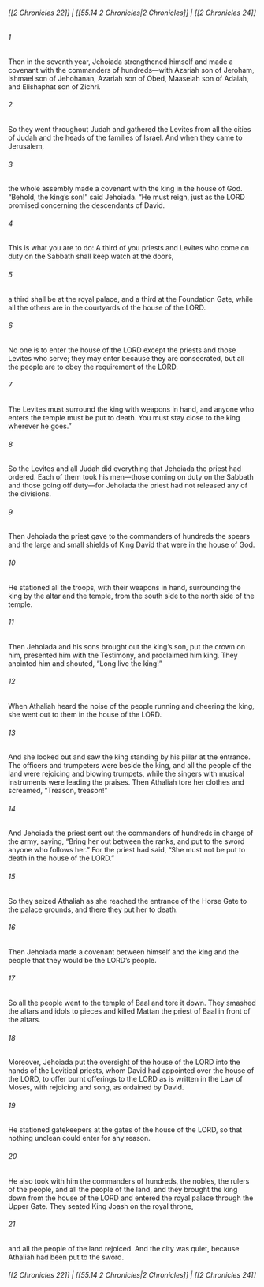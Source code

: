 
###### [[2 Chronicles 22]] | [[55.14 2 Chronicles|2 Chronicles]] | [[2 Chronicles 24]]

###### 1
Then in the seventh year, Jehoiada strengthened himself and made a covenant with the commanders of hundreds—with Azariah son of Jeroham, Ishmael son of Jehohanan, Azariah son of Obed, Maaseiah son of Adaiah, and Elishaphat son of Zichri.
###### 2
So they went throughout Judah and gathered the Levites from all the cities of Judah and the heads of the families of Israel. And when they came to Jerusalem,
###### 3
the whole assembly made a covenant with the king in the house of God. “Behold, the king’s son!” said Jehoiada. “He must reign, just as the LORD promised concerning the descendants of David.
###### 4
This is what you are to do: A third of you priests and Levites who come on duty on the Sabbath shall keep watch at the doors,
###### 5
a third shall be at the royal palace, and a third at the Foundation Gate, while all the others are in the courtyards of the house of the LORD.
###### 6
No one is to enter the house of the LORD except the priests and those Levites who serve; they may enter because they are consecrated, but all the people are to obey the requirement of the LORD.
###### 7
The Levites must surround the king with weapons in hand, and anyone who enters the temple must be put to death. You must stay close to the king wherever he goes.”
###### 8
So the Levites and all Judah did everything that Jehoiada the priest had ordered. Each of them took his men—those coming on duty on the Sabbath and those going off duty—for Jehoiada the priest had not released any of the divisions.
###### 9
Then Jehoiada the priest gave to the commanders of hundreds the spears and the large and small shields of King David that were in the house of God.
###### 10
He stationed all the troops, with their weapons in hand, surrounding the king by the altar and the temple, from the south side to the north side of the temple.
###### 11
Then Jehoiada and his sons brought out the king’s son, put the crown on him, presented him with the Testimony, and proclaimed him king. They anointed him and shouted, “Long live the king!”
###### 12
When Athaliah heard the noise of the people running and cheering the king, she went out to them in the house of the LORD.
###### 13
And she looked out and saw the king standing by his pillar at the entrance. The officers and trumpeters were beside the king, and all the people of the land were rejoicing and blowing trumpets, while the singers with musical instruments were leading the praises. Then Athaliah tore her clothes and screamed, “Treason, treason!”
###### 14
And Jehoiada the priest sent out the commanders of hundreds in charge of the army, saying, “Bring her out between the ranks, and put to the sword anyone who follows her.” For the priest had said, “She must not be put to death in the house of the LORD.”
###### 15
So they seized Athaliah as she reached the entrance of the Horse Gate to the palace grounds, and there they put her to death.
###### 16
Then Jehoiada made a covenant between himself and the king and the people that they would be the LORD’s people.
###### 17
So all the people went to the temple of Baal and tore it down. They smashed the altars and idols to pieces and killed Mattan the priest of Baal in front of the altars.
###### 18
Moreover, Jehoiada put the oversight of the house of the LORD into the hands of the Levitical priests, whom David had appointed over the house of the LORD, to offer burnt offerings to the LORD as is written in the Law of Moses, with rejoicing and song, as ordained by David.
###### 19
He stationed gatekeepers at the gates of the house of the LORD, so that nothing unclean could enter for any reason.
###### 20
He also took with him the commanders of hundreds, the nobles, the rulers of the people, and all the people of the land, and they brought the king down from the house of the LORD and entered the royal palace through the Upper Gate. They seated King Joash on the royal throne,
###### 21
and all the people of the land rejoiced. And the city was quiet, because Athaliah had been put to the sword.

###### [[2 Chronicles 22]] | [[55.14 2 Chronicles|2 Chronicles]] | [[2 Chronicles 24]]
